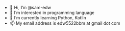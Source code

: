 - 👋 Hi, I’m @sam-edw
- 👀 I’m interested in programming language
- 🌱 I’m currently learning Python, Kotlin
- 📫 My email address is edw5522bbm at gmail dot com

<!---
sam-edw/sam-edw is a ✨ special ✨ repository because its `README.md` (this file) appears on your GitHub profile.
You can click the Preview link to take a look at your changes.
--->
